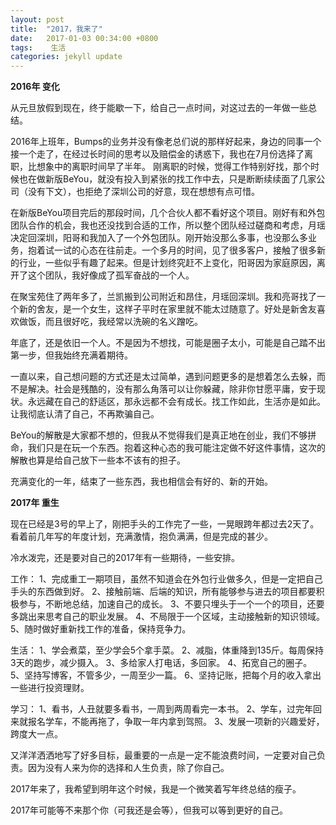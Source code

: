 ```yaml
---
layout: post
title:  "2017，我来了"
date:   2017-01-03 00:34:00 +0800
tags:	 生活
categories: jekyll update
---
```

<strong>2016年 变化</strong>

从元旦放假到现在，终于能歇一下，给自己一点时间，对这过去的一年做一些总结。

2016年上班年，Bumps的业务并没有像老总们说的那样好起来，身边的同事一个接一个走了，在经过长时间的思考以及赔偿金的诱惑下，我也在7月份选择了离职，比想象中的离职时间早了半年。
刚离职的时候，觉得工作特别好找，那个时候也在做新版BeYou，就没有投入到紧张的找工作中去，只是断断续续面了几家公司（没有下文），也拒绝了深圳公司的好意，现在想想有点可惜。

在新版BeYou项目完后的那段时间，几个合伙人都不看好这个项目。刚好有和外包团队合作的机会，我也还没找到合适的工作，所以整个团队经过磋商和考虑，月瑶决定回深圳，阳哥和我加入了一个外包团队。刚开始没那么多事，也没那么多业务，抱着试一试的心态在往前走。一个多月的时间，见了很多客户，接触了很多新的行业，一些似乎有趣了起来。但是计划终究赶不上变化，阳哥因为家庭原因，离开了这个团队，我好像成了孤军奋战的一个人。

在聚宝苑住了两年多了，兰凯搬到公司附近和昂住，月瑶回深圳。我和亮哥找了一个新的舍友，是一个女生，这样子平时在家里就不能太过随意了。好处是新舍友喜欢做饭，而且很好吃，我经常以洗碗的名义蹭吃。

年底了，还是依旧一个人。不是因为不想找，可能是圈子太小，可能是自己踏不出第一步，但我始终充满着期待。

一直以来，自己想问题的方式还是太过简单，遇到问题更多的是想着怎么去躲，而不是解决。社会是残酷的，没有那么角落可以让你躲藏，除非你甘愿平庸，安于现状。永远藏在自己的舒适区，那永远都不会有成长。找工作如此，生活亦是如此。让我彻底认清了自己，不再欺骗自己。

BeYou的解散是大家都不想的，但我从不觉得我们是真正地在创业，我们不够拼命，我们只是在玩一个东西。抱着这种心态的我可能注定做不好这件事情，这次的解散也算是给自己放下一些本不该有的担子。

充满变化的一年，结束了一些东西，我也相信会有好的、新的开始。

<strong>2017年 重生</strong>

现在已经是3号的早上了，刚把手头的工作完了一些，一晃眼跨年都过去2天了。看着前几年写的年度计划，充满激情，抱负满满，但是完成的甚少。

冷水泼完，还是要对自己的2017年有一些期待，一些安排。

工作：
    1、完成重工一期项目，虽然不知道会在外包行业做多久，但是一定把自己手头的东西做到好。
    2、接触前端、后端的知识，所有能够参与进去的项目都要积极参与，不断地总结，加速自己的成长。
    3、不要只埋头于一个一个的项目，还要多跳出来思考自己的职业发展。
    4、不局限于一个区域，主动接触新的知识领域。
    5、随时做好重新找工作的准备，保持竞争力。

生活：
    1、学会煮菜，至少学会5个拿手菜。
    2、减脂，体重降到135斤。每周保持3天的跑步，减少摄入。
    3、多给家人打电话，多回家。
    4、拓宽自己的圈子。
    5、坚持写博客，不管多少，一周至少一篇。
    6、坚持记账，把每个月的收入拿出一些进行投资理财。

学习：
    1、看书，人丑就要多看书，一周到两周看完一本书。
    2、学车，过完年回来就报名学车，不能再拖了，争取一年内拿到驾照。
    3、发展一项新的兴趣爱好，跨度大一点。

又洋洋洒洒地写了好多目标，最重要的一点是一定不能浪费时间，一定要对自己负责。因为没有人来为你的选择和人生负责，除了你自己。

2017年来了，我希望到明年这个时候，我是一个微笑着写年终总结的瘦子。

2017年可能等不来那个你（可我还是会等），但我可以等到更好的自己。



